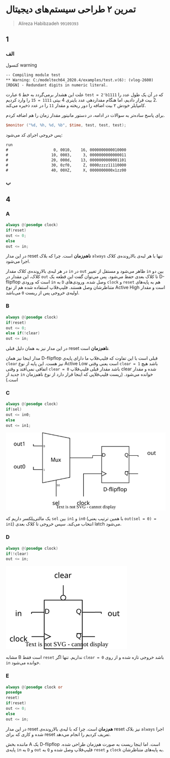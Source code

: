 # تمرین ۲ طراحی سیستم‌های دیجیتال
> Alireza Habibzadeh `99109393`

## 1

### الف
کنسول warning

```console
-- Compiling module test
** Warning: C:/modeltech64_2020.4/examples/test.v(6): (vlog-2600) [RDGN] - Redundant digits in numeric literal.
```

علت این هشدار برمی‌گردد به خط `6` عبارت
`test = 2'b1111`
که در آن یک طول عدد را 2 بیت قرار دادیم، اما هنگام مقداردهی عدد باینری 4 بیتی `1111 = 15` را وارد کردیم.  
کامپایلر خودش ۲ بیت اضافه را دور ریخته و مقدار ‍`11` را در عدد ذخیره می‌کند.

برای پاسخ ساده‌تر به سوالات در ادامه، در دستور مانیتور مقدار زمان را هم اضافه کردم.

```verilog
$monitor ("%d, %h, %d, %b", $time, test, test, test);
```

پس خروجی اجرای کد می‌شود:
```console
run
#                    0, 0010,    16, 0000000000010000
#                   10, 0003,     3, 0000000000000011
#                   20, 000d,    13, 0000000000001101
#                   30, 0zf0,     Z, 0000zzzz11110000
#                   40, 00XZ,     X, 0000000000x1zz00

```

### ب



## 4
### A
```verilog
always @(posedge clock)
if(reset)
out <= 0;
else
out <= in;
```

در این مدار reset **ناهم‌زمان** است. چرا که بلاک `always` تنها با هر لبه‌ی بالارونده‌ی کلاک اجرا می‌شود.

در هر لبه‌ی بالارونده‌ی کلاک مقدار `in` در `out` ظاهر می‌شود و مستقل از تغییر `in` بین دو کلاک، این مقدار در `out` تا کلاک بعدی حفظ می‌شود. پس می‌توان گفت این قطعه یک D-flipflop است که ورودی `in` به `D` وصل شده.
ورودی‌های `clock` و `reset` هم به پایه‌های متناظرشان وصل هستند.
فلیپ‌فلاپ استفاده شده هم از نوع
Active High
است و مقدار اولیه‌ی خروجی پس از ریست `0` می‌باشد.
### B
```verilog
always @(posedge clock)
if(reset)
out <= 0;
else if(!clear)
out <= in;
```

در این مدار نیز به همان دلیل قبلی reset **ناهم‌زمان** است.

مدار اینجا نیز همان D-flipflop قبلی است با این تفاوت که فلیپ‌فلاپ ما دارای پایه‌ی `clear` نیز هست. این پایه از نوع Active Low است یعنی وقتی ‍`clear = 1` باشد هیچ اتفاقی نمی‌افتد و وقتی `clear = 0` باشد مقدار قبلی فلیپ‌فلاپ clear شده و مقدار جدید از ‍`in` خوانده می‌شود.
(ریست فلیپ‌فلاپی که اینجا قرار دارد از نوع ناهم‌زمان است.)

### C
```verilog
always @(posedge clock)
if(sel)
out <= in0;
else
out <= in1;
```

![circuit-C](circuitC.svg)

یک مالتی‌پلکسر داریم که `sel` بین `in1` و `in0` (با همین ترتیب یعنی ‍`out(sel = 0) = in1`) انتخاب می‌کند. سپس خروجی تا کلاک بعدی latch می‌شود. 

### D
```verilog
always @(posedge clock)
if(!clear)
out <= in;
```

![circuit-D](circuitD.svg)

مشابه B است فقط ‍`reset` نداریم. تنها اگر `clear = 0` باشد خروجی تازه شده و از روی ‍`in` خوانده می‌شود.

### E
```verilog
always @(posedge clock or
posedge
reset)
if(reset)
out <= 0;
else
out <= in;
```

در این مدار reset **هم‌زمان** است. چرا که با لبه‌ی بالارونده‌ی reset نیز بلاک `always` اجرا شده و کاری که برای reset تعریف کردیم را انجام می‌دهد.

ماننده بخش A یک D-flipflop است. اما اینجا ریست به صورت هم‌زمان طراحی شده. پایه‌ی ‍`in` به ‍`D` و `out` به `Q` فلیپ‌فلاپ وصل شده و ‍‍`reset` و `clock` به پایه‌های متناظرشان.

